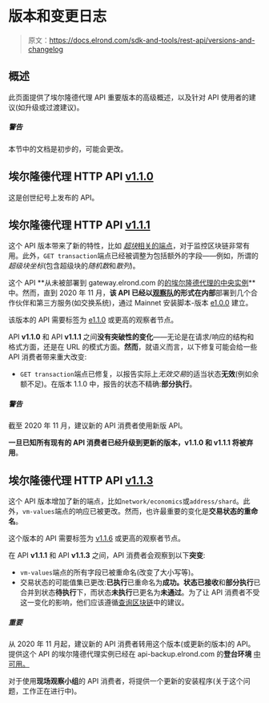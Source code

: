 # 版本和变更日志

> 原文：<https://docs.elrond.com/sdk-and-tools/rest-api/versions-and-changelog>

 ## **概述**

此页面提供了埃尔隆德代理 API 重要版本的高级概述，以及针对 API 使用者的建议(如升级或过渡建议)。

##### 警告

本节中的文档是初步的，可能会更改。

## **埃尔隆德代理 HTTP API [v1.1.0](https://github.com/ElrondNetwork/elrond-proxy-go/releases/tag/v1.1.0)**

这是创世纪号上发布的 API。

## **埃尔隆德代理 HTTP API [v1.1.1](https://github.com/ElrondNetwork/elrond-proxy-go/releases/tag/v1.1.1)**

这个 API 版本带来了新的特性，比如 [*超块*相关的端点](/sdk-and-tools/rest-api/blocks#get-hyperblock-by-nonce)，对于监控区块链非常有用。此外，`GET transaction`端点已经被调整为包括额外的字段——例如，所谓的*超级块坐标*(包含超级块的*随机数*和*散列*)。

这个 API **从未被部署到 gateway.elrond.com 的[的埃尔隆德代理的中央实例](https://gateway.elrond.com/)**中。然而，直到 2020 年 11 月，**该 API 已经以[观察队](/integrators/observing-squad)的形式在内部**部署到几个合作伙伴和第三方服务(如交换系统)，通过 Mainnet 安装脚本-版本 [e1.0.0](https://github.com/ElrondNetwork/elrond-go-scripts-mainnet/releases/tag/e1.0.0) 建立。

该版本的 API 需要标签为 [e1.1.0](https://github.com/ElrondNetwork/elrond-go/releases/tag/e1.1.0) 或更高的观察者节点。

API **v1.1.0** 和 API **v1.1.1** 之间**没有突破性的变化**——无论是在请求/响应的结构和格式方面，还是在 URL 的模式方面。**然而**，就语义而言，以下修复可能会给一些 API 消费者带来重大改变:

*   `GET transaction`端点已修复，以报告实际上*无效交易*的适当状态**无效**(例如余额不足)。在版本 1.1.0 中，报告的状态不精确:**部分执行**。

##### 警告

截至 2020 年 11 月，建议新的 API 消费者使用新版 API。

**一旦已知所有现有的 API 消费者已经升级到更新的版本，v1.1.0 和 v1.1.1 将被弃用**。

## **埃尔隆德代理 HTTP API [v1.1.3](https://github.com/ElrondNetwork/elrond-proxy-go/releases/tag/v1.1.3)**

这个 API 版本增加了新的端点，比如`network/economics`或`address/shard`。此外，`vm-values`端点的响应已被更改。然而，也许最重要的变化是**交易状态的重命名**。

这个版本的 API 需要标签为 [v1.1.6](https://github.com/ElrondNetwork/elrond-go/releases/tag/v1.1.6) 或更高的观察者节点。

在 API **v1.1.1** 和 API **v1.1.3** 之间，API 消费者会观察到以下**突变**:

*   `vm-values`端点的所有字段已被重命名(改变了大小写等)。
*   交易状态的可能值集已更改:**已执行**已重命名为**成功。**状态**已接收**和**部分执行**已合并到状态**待执行**下，而状态**未执行**已更名为**未通过**。为了让 API 消费者不受这一变化的影响，他们应该遵循[查询区块链](/integrators/querying-the-blockchain)中的建议。

##### 重要

从 2020 年 11 月起，建议新的 API 消费者转用这个版本(或更新的版本)的 API。提供这个 API 的埃尔隆德代理实例已经在 api-backup.elrond.com 的**登台环境** [中可用。](https://api-backup.elrond.com/)

对于使用**现场观察小组**的 API 消费者，将提供一个更新的安装程序(关于这个问题，工作正在进行中)。